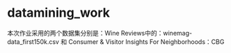 # datamining_work
本次作业采用的两个数据集分别是：Wine Reviews中的：winemag-data_first150k.csv 和 Consumer & Visitor Insights For Neighborhoods：CBG
